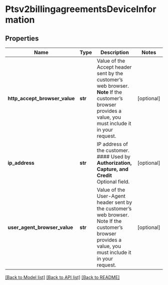 # Ptsv2billingagreementsDeviceInformation

## Properties
Name | Type | Description | Notes
------------ | ------------- | ------------- | -------------
**http_accept_browser_value** | **str** | Value of the Accept header sent by the customer’s web browser. **Note** If the customer’s browser provides a value, you must include it in your request.  | [optional] 
**ip_address** | **str** | IP address of the customer.  #### Used by **Authorization, Capture, and Credit** Optional field.  | [optional] 
**user_agent_browser_value** | **str** | Value of the User-Agent header sent by the customer’s web browser. Note If the customer’s browser provides a value, you must include it in your request.  | [optional] 

[[Back to Model list]](../README.md#documentation-for-models) [[Back to API list]](../README.md#documentation-for-api-endpoints) [[Back to README]](../README.md)


